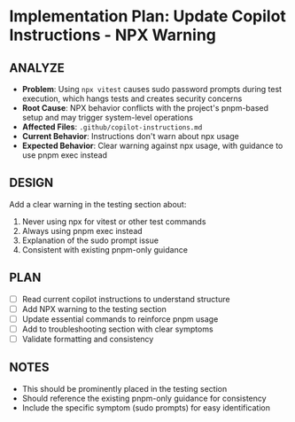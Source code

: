 # Implementation Plan: Update Copilot Instructions - NPX Warning

## ANALYZE

- **Problem**: Using `npx vitest` causes sudo password prompts during test execution, which hangs tests and creates security concerns
- **Root Cause**: NPX behavior conflicts with the project's pnpm-based setup and may trigger system-level operations
- **Affected Files**: `.github/copilot-instructions.md`
- **Current Behavior**: Instructions don't warn about npx usage
- **Expected Behavior**: Clear warning against npx usage, with guidance to use pnpm exec instead

## DESIGN

Add a clear warning in the testing section about:

1. Never using npx for vitest or other test commands
2. Always using pnpm exec instead
3. Explanation of the sudo prompt issue
4. Consistent with existing pnpm-only guidance

## PLAN

- [ ] Read current copilot instructions to understand structure
- [ ] Add NPX warning to the testing section
- [ ] Update essential commands to reinforce pnpm usage
- [ ] Add to troubleshooting section with clear symptoms
- [ ] Validate formatting and consistency

## NOTES

- This should be prominently placed in the testing section
- Should reference the existing pnpm-only guidance for consistency
- Include the specific symptom (sudo prompts) for easy identification
